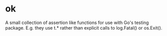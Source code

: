 # ok
A small collection of assertion like functions for use with Go's testing package. E.g. they use t.* rather than explicit calls to log.Fatal() or os.Exit().

